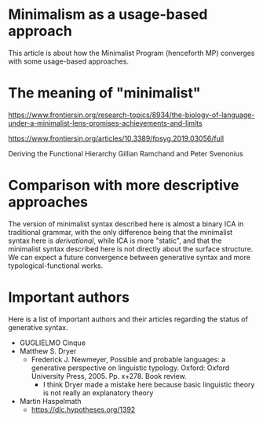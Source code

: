 Minimalism as a usage-based approach
======

This article is about how the Minimalist Program (henceforth MP) converges with some usage-based approaches.

# The meaning of "minimalist"

https://www.frontiersin.org/research-topics/8934/the-biology-of-language-under-a-minimalist-lens-promises-achievements-and-limits

https://www.frontiersin.org/articles/10.3389/fpsyg.2019.03056/full

Deriving the Functional Hierarchy Gillian Ramchand and Peter Svenonius

# Comparison with more descriptive approaches

The version of minimalist syntax described here is almost a binary ICA in traditional grammar, with the only difference being that the minimalist syntax here is *derivational*, while ICA is more "static", and that the minimalist syntax described here is not directly about the surface structure. 
We can expect a future convergence between generative syntax and more typological-functional works.

# Important authors

Here is a list of important authors and their articles regarding the status of generative syntax.

- GUGLIELMO Cinque
- Matthew S. Dryer
  - Frederick J. Newmeyer, Possible and probable languages: a generative perspective on linguistic typology. Oxford: Oxford University Press, 2005. Pp. x+278. Book review.
    - I think Dryer made a mistake here because basic linguistic theory is not really an explanatory theory
- Martin Haspelmath
  - https://dlc.hypotheses.org/1392